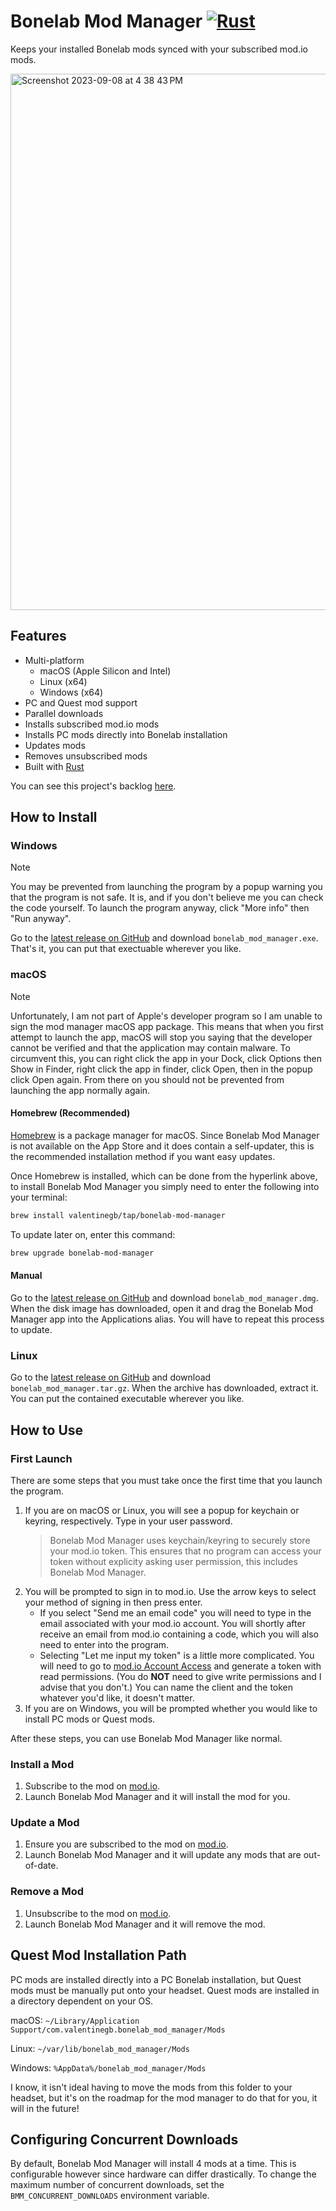 # Bonelab Mod Manager [![Rust](https://github.com/valentinegb/bonelab_mod_manager/actions/workflows/rust.yml/badge.svg)](https://github.com/valentinegb/bonelab_mod_manager/actions/workflows/rust.yml)

Keeps your installed Bonelab mods synced with your subscribed mod.io mods.

<img width="858" alt="Screenshot 2023-09-08 at 4 38 43 PM" src="https://github.com/valentinegb/bonelab_mod_manager/assets/35977727/b2c810b3-586b-4103-ad96-f1bc449abf30">

## Features

- Multi-platform
  - macOS (Apple Silicon and Intel)
  - Linux (x64)
  - Windows (x64)
- PC and Quest mod support
- Parallel downloads
- Installs subscribed mod.io mods
- Installs PC mods directly into Bonelab installation
- Updates mods
- Removes unsubscribed mods
- Built with [Rust](http://rust-lang.org)

You can see this project's backlog [here](https://github.com/users/valentinegb/projects/4).

## How to Install

### Windows

> [!NOTE]
> You may be prevented from launching the program by a popup warning you that the program is not safe. It is, and if you don't believe me you can check the code yourself. To launch the program anyway, click "More info" then "Run anyway".

Go to the [latest release on GitHub](https://github.com/valentinegb/bonelab_mod_manager/releases/latest) and download `bonelab_mod_manager.exe`. That's it, you can put that exectuable wherever you like.

### macOS

> [!NOTE]
> Unfortunately, I am not part of Apple's developer program so I am unable to sign the mod manager macOS app package. This means that when you first attempt to launch the app, macOS will stop you saying that the developer cannot be verified and that the application may contain malware. To circumvent this, you can right click the app in your Dock, click Options then Show in Finder, right click the app in finder, click Open, then in the popup click Open again. From there on you should not be prevented from launching the app normally again.

#### Homebrew (Recommended)

[Homebrew](https://brew.sh) is a package manager for macOS. Since Bonelab Mod Manager is not available on the App Store and it does contain a self-updater, this is the recommended installation method if you want easy updates.

Once Homebrew is installed, which can be done from the hyperlink above, to install Bonelab Mod Manager you simply need to enter the following into your terminal:

```zsh
brew install valentinegb/tap/bonelab-mod-manager
```

To update later on, enter this command:

```zsh
brew upgrade bonelab-mod-manager
```

#### Manual

Go to the [latest release on GitHub](https://github.com/valentinegb/bonelab_mod_manager/releases/latest) and download `bonelab_mod_manager.dmg`. When the disk image has downloaded, open it and drag the Bonelab Mod Manager app into the Applications alias. You will have to repeat this process to update.

### Linux

Go to the [latest release on GitHub](https://github.com/valentinegb/bonelab_mod_manager/releases/latest) and download `bonelab_mod_manager.tar.gz`. When the archive has downloaded, extract it. You can put the contained executable wherever you like.

## How to Use

### First Launch

There are some steps that you must take once the first time that you launch the program.

1. If you are on macOS or Linux, you will see a popup for keychain or keyring, respectively. Type in your user password.
   > Bonelab Mod Manager uses keychain/keyring to securely store your mod.io token. This ensures that no program can access your token without explicity asking user permission, this includes Bonelab Mod Manager.
2. You will be prompted to sign in to mod.io. Use the arrow keys to select your method of signing in then press enter.
   - If you select "Send me an email code" you will need to type in the email associated with your mod.io account. You will shortly after receive an email from mod.io containing a code, which you will also need to enter into the program.
   - Selecting "Let me input my token" is a little more complicated. You will need to go to [mod.io Account Access](https://mod.io/me/access) and generate a token with read permissions. (You do **NOT** need to give write permissions and I advise that you don't.) You can name the client and the token whatever you'd like, it doesn't matter.
3. If you are on Windows, you will be prompted whether you would like to install PC mods or Quest mods.

After these steps, you can use Bonelab Mod Manager like normal.

### Install a Mod

1. Subscribe to the mod on [mod.io](https://mod.io/g/bonelab).
2. Launch Bonelab Mod Manager and it will install the mod for you.

### Update a Mod

1. Ensure you are subscribed to the mod on [mod.io](https://mod.io/g/bonelab).
2. Launch Bonelab Mod Manager and it will update any mods that are out-of-date.

### Remove a Mod

1. Unsubscribe to the mod on [mod.io](https://mod.io/g/bonelab).
2. Launch Bonelab Mod Manager and it will remove the mod.

## Quest Mod Installation Path

PC mods are installed directly into a PC Bonelab installation, but Quest mods must be manually put onto your headset. Quest mods are installed in a directory dependent on your OS.

macOS: `~/Library/Application Support/com.valentinegb.bonelab_mod_manager/Mods`

Linux: `~/var/lib/bonelab_mod_manager/Mods`

Windows: `%AppData%/bonelab_mod_manager/Mods`

I know, it isn't ideal having to move the mods from this folder to your headset,
but it's on the roadmap for the mod manager to do that for you, it will in the future!

## Configuring Concurrent Downloads

By default, Bonelab Mod Manager will install 4 mods at a time. This is configurable however since hardware can differ drastically. To change the maximum number of concurrent downloads, set the `BMM_CONCURRENT_DOWNLOADS` environment variable.
